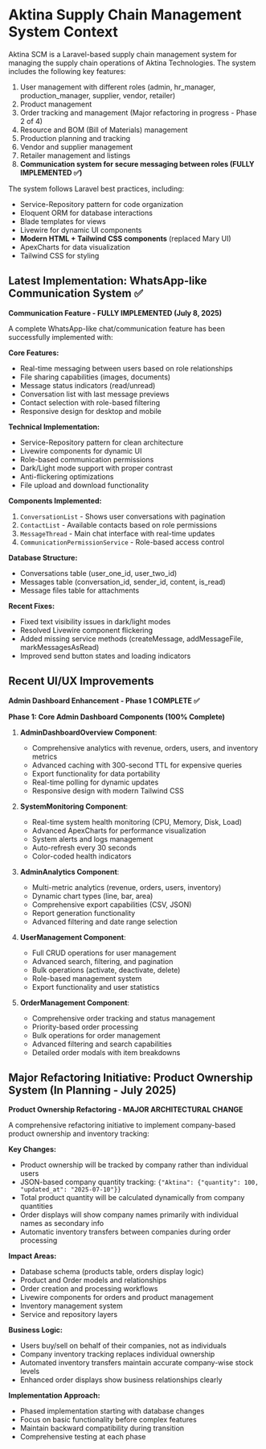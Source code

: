 # Aktina Supply Chain Management System Context

Aktina SCM is a Laravel-based supply chain management system for managing the supply chain operations of Aktina Technologies. The system includes the following key features:

1. User management with different roles (admin, hr_manager, production_manager, supplier, vendor, retailer)
2. Product management
3. Order tracking and management (Major refactoring in progress - Phase 2 of 4)
4. Resource and BOM (Bill of Materials) management
5. Production planning and tracking
6. Vendor and supplier management
7. Retailer management and listings
8. **Communication system for secure messaging between roles (FULLY IMPLEMENTED ✅)**

The system follows Laravel best practices, including:
- Service-Repository pattern for code organization
- Eloquent ORM for database interactions
- Blade templates for views
- Livewire for dynamic UI components
- **Modern HTML + Tailwind CSS components** (replaced Mary UI)
- ApexCharts for data visualization
- Tailwind CSS for styling

## Latest Implementation: WhatsApp-like Communication System ✅

**Communication Feature - FULLY IMPLEMENTED (July 8, 2025)**

A complete WhatsApp-like chat/communication feature has been successfully implemented with:

**Core Features:**
- Real-time messaging between users based on role relationships
- File sharing capabilities (images, documents)
- Message status indicators (read/unread)
- Conversation list with last message previews
- Contact selection with role-based filtering
- Responsive design for desktop and mobile

**Technical Implementation:**
- Service-Repository pattern for clean architecture
- Livewire components for dynamic UI
- Role-based communication permissions
- Dark/Light mode support with proper contrast
- Anti-flickering optimizations
- File upload and download functionality

**Components Implemented:**
1. `ConversationList` - Shows user conversations with pagination
2. `ContactList` - Available contacts based on role permissions
3. `MessageThread` - Main chat interface with real-time updates
4. `CommunicationPermissionService` - Role-based access control

**Database Structure:**
- Conversations table (user_one_id, user_two_id)
- Messages table (conversation_id, sender_id, content, is_read)
- Message files table for attachments

**Recent Fixes:**
- Fixed text visibility issues in dark/light modes
- Resolved Livewire component flickering
- Added missing service methods (createMessage, addMessageFile, markMessagesAsRead)
- Improved send button states and loading indicators

## Recent UI/UX Improvements

**Admin Dashboard Enhancement - Phase 1 COMPLETE ✅**

**Phase 1: Core Admin Dashboard Components (100% Complete)**
1. **AdminDashboardOverview Component**: 
   - Comprehensive analytics with revenue, orders, users, and inventory metrics
   - Advanced caching with 300-second TTL for expensive queries
   - Export functionality for data portability
   - Real-time polling for dynamic updates
   - Responsive design with modern Tailwind CSS

2. **SystemMonitoring Component**:
   - Real-time system health monitoring (CPU, Memory, Disk, Load)
   - Advanced ApexCharts for performance visualization
   - System alerts and logs management
   - Auto-refresh every 30 seconds
   - Color-coded health indicators

3. **AdminAnalytics Component**:
   - Multi-metric analytics (revenue, orders, users, inventory)
   - Dynamic chart types (line, bar, area)
   - Comprehensive export capabilities (CSV, JSON)
   - Report generation functionality
   - Advanced filtering and date range selection

4. **UserManagement Component**:
   - Full CRUD operations for user management
   - Advanced search, filtering, and pagination
   - Bulk operations (activate, deactivate, delete)
   - Role-based management system
   - Export functionality and user statistics

5. **OrderManagement Component**:
   - Comprehensive order tracking and status management
   - Priority-based order processing
   - Bulk operations for order management
   - Advanced filtering and search capabilities
   - Detailed order modals with item breakdowns

## Major Refactoring Initiative: Product Ownership System (In Planning - July 2025)

**Product Ownership Refactoring - MAJOR ARCHITECTURAL CHANGE**

A comprehensive refactoring initiative to implement company-based product ownership and inventory tracking:

**Key Changes:**
- Product ownership will be tracked by company rather than individual users
- JSON-based company quantity tracking: `{"Aktina": {"quantity": 100, "updated_at": "2025-07-10"}}`
- Total product quantity will be calculated dynamically from company quantities
- Order displays will show company names primarily with individual names as secondary info
- Automatic inventory transfers between companies during order processing

**Impact Areas:**
- Database schema (products table, orders display logic)
- Product and Order models and relationships
- Order creation and processing workflows
- Livewire components for orders and product management
- Inventory management system
- Service and repository layers

**Business Logic:**
- Users buy/sell on behalf of their companies, not as individuals
- Company inventory tracking replaces individual ownership
- Automated inventory transfers maintain accurate company-wise stock levels
- Enhanced order displays show business relationships clearly

**Implementation Approach:**
- Phased implementation starting with database changes
- Focus on basic functionality before complex features
- Maintain backward compatibility during transition
- Comprehensive testing at each phase
